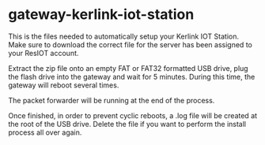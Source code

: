 # gateway-kerlink-iot-station

This is the files needed to automatically setup your Kerlink IOT Station.
Make sure to download the correct file for the server has been assigned to your ResIOT account.

Extract the zip file onto an empty FAT or FAT32 formatted USB drive, plug the flash drive into the gateway and wait for 5 minutes. During this time, the gateway will reboot several times.

The packet forwarder will be running at the end of the process.

Once finished, in order to prevent cyclic reboots, a .log file will be created at the root of the USB drive. Delete the file if you want to perform the install process all over again.